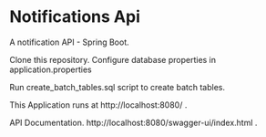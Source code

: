 # Notifications Api
A notification API - Spring Boot.

Clone this repository.
Configure database properties in application.properties

Run create_batch_tables.sql script to create batch tables.


This Application runs at http://localhost:8080/ .


API Documentation.
http://localhost:8080/swagger-ui/index.html .





